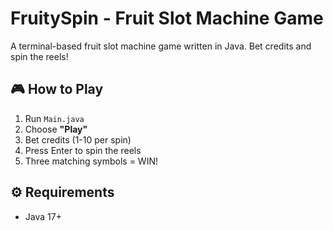 # FruitySpin - Fruit Slot Machine Game  

A terminal-based fruit slot machine game written in Java. Bet credits and spin the reels!
## 🎮 How to Play
1. Run `Main.java`
2. Choose **"Play"**  
3. Bet credits (1-10 per spin)  
4. Press Enter to spin the reels  
5. Three matching symbols = WIN!

## ⚙️ Requirements
- Java 17+
